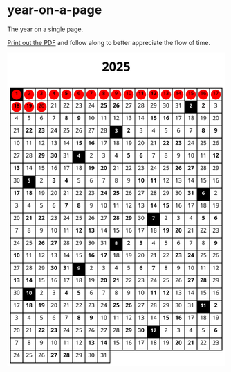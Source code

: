 # year-on-a-page

The year on a single page.

[Print out the PDF](renders/pdf/2025-default.pdf) and follow along to better appreciate the flow of time.

<p align="center">
  <a href="renders/svg/latest.svg"><img src="renders/svg/latest.svg" /></a>
</p>
